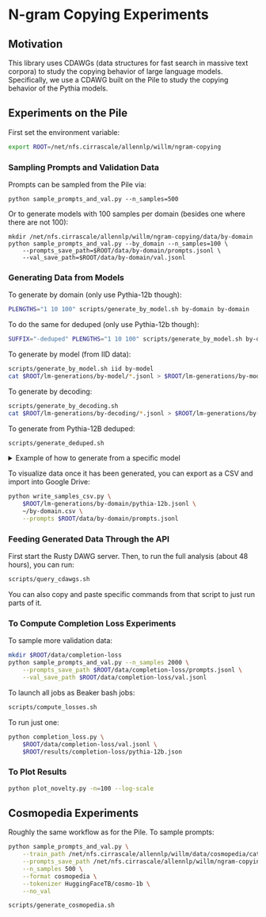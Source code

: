 # N-gram Copying Experiments

## Motivation

This library uses CDAWGs (data structures for fast search in massive text corpora) to study the copying behavior of large language models. Specifically, we use a CDAWG built on the Pile to study the copying behavior of the Pythia models.

## Experiments on the Pile

First set the environment variable:
```bash
export ROOT=/net/nfs.cirrascale/allennlp/willm/ngram-copying
```

### Sampling Prompts and Validation Data

Prompts can be sampled from the Pile via:
```
python sample_prompts_and_val.py --n_samples=500
```

Or to generate models with 100 samples per domain (besides one where there are not 100):
```
mkdir /net/nfs.cirrascale/allennlp/willm/ngram-copying/data/by-domain
python sample_prompts_and_val.py --by_domain --n_samples=100 \
    --prompts_save_path=$ROOT/data/by-domain/prompts.jsonl \
    --val_save_path=$ROOT/data/by-domain/val.jsonl
```

### Generating Data from Models

To generate by domain (only use Pythia-12b though):
```bash
PLENGTHS="1 10 100" scripts/generate_by_model.sh by-domain by-domain
```

To do the same for deduped (only use Pythia-12b though):
```bash
SUFFIX="-deduped" PLENGTHS="1 10 100" scripts/generate_by_model.sh by-domain by-domain-deduped
```

To generate by model (from IID data):
```bash
scripts/generate_by_model.sh iid by-model
cat $ROOT/lm-generations/by-model/*.jsonl > $ROOT/lm-generations/by-model.jsonl
```

To generate by decoding:
```bash
scripts/generate_by_decoding.sh
cat $ROOT/lm-generations/by-decoding/*.jsonl > $ROOT/lm-generations/by-decoding.jsonl
```

To generate from Pythia-12B deduped:
```bash
scripts/generate_deduped.sh
```

<details>
<summary>Example of how to generate from a specific model</summary>

```bash
MODEL=pythia-70m-deduped
python generate_from_lm.py \
    EleutherAI/${MODEL} \
    /net/nfs.cirrascale/allennlp/willm/ngram-copying/prompts.jsonl \
    /net/nfs.cirrascale/allennlp/willm/ngram-copying/gen.jsonl \
    --sample
```

Models: 70m, 160m, 410m, 1b, 1.4b, 2.8b, 6.9b, 12b  ([more information](https://huggingface.co/EleutherAI/pythia-6.9b))
</details>

To visualize data once it has been generated, you can export as a CSV and import into Google Drive:

```bash
python write_samples_csv.py \
	$ROOT/lm-generations/by-domain/pythia-12b.jsonl \
	~/by-domain.csv \
	--prompts $ROOT/data/by-domain/prompts.jsonl
```

### Feeding Generated Data Through the API

First start the Rusty DAWG server. Then, to run the full analysis (about 48 hours), you can run:
```bash
scripts/query_cdawgs.sh
```

You can also copy and paste specific commands from that script to just run parts of it.

### To Compute Completion Loss Experiments

To sample more validation data:
```bash
mkdir $ROOT/data/completion-loss
python sample_prompts_and_val.py --n_samples 2000 \
    --prompts_save_path $ROOT/data/completion-loss/prompts.jsonl \
    --val_save_path $ROOT/data/completion-loss/val.jsonl
```

To launch all jobs as Beaker bash jobs:

```bash
scripts/compute_losses.sh
```

To run just one:

```bash
python completion_loss.py \
    $ROOT/data/completion-loss/val.jsonl \
    $ROOT/results/completion-loss/pythia-12b.json
```

### To Plot Results

```bash
python plot_novelty.py -n=100 --log-scale
```

## Cosmopedia Experiments

Roughly the same workflow as for the Pile. To sample prompts:

```bash
python sample_prompts_and_val.py \
    --train_path /net/nfs.cirrascale/allennlp/willm/data/cosmopedia/cat.jsonl \
    --prompts_save_path /net/nfs.cirrascale/allennlp/willm/ngram-copying/data/cosmopedia/prompts-iid.jsonl \
    --n_samples 500 \
    --format cosmopedia \
    --tokenizer HuggingFaceTB/cosmo-1b \
    --no_val
```

```bash
scripts/generate_cosmopedia.sh
```